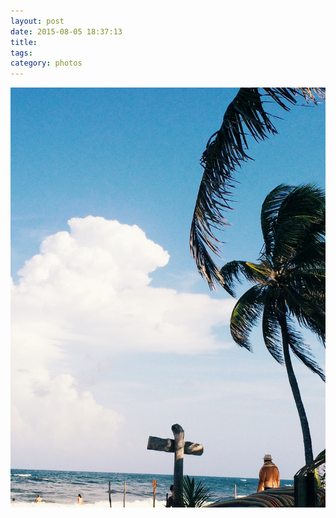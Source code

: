 ```yaml
---
layout: post
date: 2015-08-05 18:37:13
title: 
tags:
category: photos
---
```


![title](/assets/photoblog/tulum-beach.jpeg)